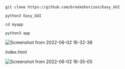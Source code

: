 ```
git clone https://github.com/brookehorizon/Easy_GUI

python3 Easy_GUI

cd myapp

python3 app
```

![Screenshot from 2022-06-02 16-32-38](https://user-images.githubusercontent.com/86805843/171641163-fee44685-e7a9-4704-b143-97af2a7a2700.png)

index.html

![Screenshot from 2022-06-02 16-35-05](https://user-images.githubusercontent.com/86805843/171641636-d8c97a48-0fd8-493f-a300-62a09ae370aa.png)
